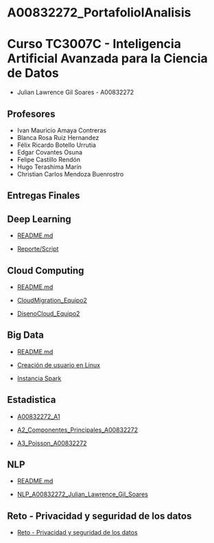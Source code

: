 # A00832272_PortafolioIAnalisis

# Curso TC3007C - Inteligencia Artificial Avanzada para la Ciencia de Datos

* Julian Lawrence Gil Soares - A00832272

## Profesores
* Ivan Mauricio Amaya Contreras
* Blanca Rosa Ruiz Hernandez
* Félix Ricardo Botello Urrutia
* Edgar Covantes Osuna
* Felipe Castillo Rendón
* Hugo Terashima Marín
* Christian Carlos Mendoza Buenrostro

## Entregas Finales

## Deep Learning
  * <a href="https://github.com/Julian7312/PortafolioAnalisis_A00832272_TC3007C/blob/main/final/Deep%20Learning/README.MD">README.md</a>
 
  * <a href="https://github.com/Julian7312/PortafolioAnalisis_A00832272_TC3007C/blob/main/final/Deep%20Learning/Momento%20de%20Retroalimentaci%C3%B3n%20Individual_%20Implementaci%C3%B3n%20de%20un%20modelo%20de%20Deep%20Learning.%20(1).pdf"> Reporte/Script</a>

## Cloud Computing
  * <a href="https://github.com/Julian7312/PortafolioAnalisis_A00832272_TC3007C/blob/main/final/Cloud%20Computing/README.MD">README.md</a>
 
  * <a href="https://github.com/Julian7312/PortafolioAnalisis_A00832272_TC3007C/blob/main/final/Cloud%20Computing/CloudMigration_Equipo2.pdf">CloudMigration_Equipo2</a>

  * <a href="https://github.com/Julian7312/PortafolioAnalisis_A00832272_TC3007C/blob/main/final/Cloud%20Computing/DisenoCloud_Equipo2.pdf">DisenoCloud_Equipo2</a>

## Big Data
  * <a href="https://github.com/Julian7312/PortafolioAnalisis_A00832272_TC3007C/blob/main/final/Big%20Data/README.md">README.md</a>
 
  * <a href="https://github.com/Julian7312/PortafolioAnalisis_A00832272_TC3007C/blob/main/final/Big%20Data/Creaci%C3%B3n%20de%20usuario%20en%20Linux.pdf"> Creación de usuario en Linux</a>

  * <a href="https://github.com/Julian7312/PortafolioAnalisis_A00832272_TC3007C/blob/main/final/Big%20Data/Instancia%20Spark.pdf">Instancia Spark</a>

## Estadistica 
  * <a href="https://github.com/Julian7312/PortafolioAnalisis_A00832272_TC3007C/blob/main/final/Estadistica/A00832272_A1.pdf">A00832272_A1</a>

  * <a href="https://github.com/Julian7312/PortafolioAnalisis_A00832272_TC3007C/blob/main/final/Estadistica/A2_Componentes_Principales_A00832272.pdf">A2_Componentes_Principales_A00832272</a>

  * <a href="https://github.com/Julian7312/PortafolioAnalisis_A00832272_TC3007C/blob/main/final/Estadistica/A3_Poisson_A00832272.pdf">A3_Poisson_A00832272</a>

## NLP
  * <a href="https://github.com/Julian7312/PortafolioAnalisis_A00832272_TC3007C/blob/main/final/NLP/README.MD">README.md</a>
 
  * <a href="https://github.com/Julian7312/PortafolioAnalisis_A00832272_TC3007C/blob/main/final/NLP/NLP_A00832272_Julian_Lawrence_Gil_Soares.pdf">NLP_A00832272_Julian_Lawrence_Gil_Soares</a>

## Reto - Privacidad y seguridad de los datos
  * <a href="https://github.com/Julian7312/PortafolioAnalisis_A00832272_TC3007C/blob/main/final/Reto%20-%20Privacidad%20y%20seguridad%20de%20los%20datos/Reto_Privacidad_y_Seguridad_de_los_Datos.pdf">Reto - Privacidad y seguridad de los datos</a>

 
